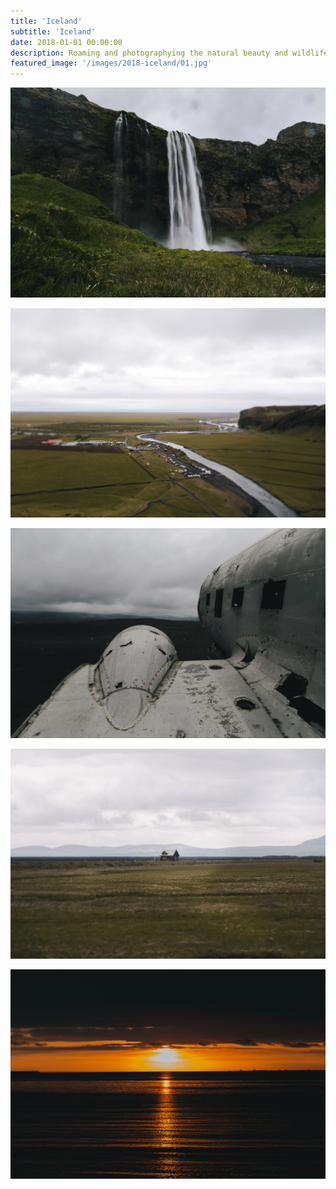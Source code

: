```yaml
---
title: 'Iceland'
subtitle: 'Iceland'
date: 2018-01-01 00:00:00
description: Roaming and photographying the natural beauty and wildlife of Iceland.
featured_image: '/images/2018-iceland/01.jpg'
---
```


![](/images/2018-iceland/01.jpg)


<!-- > “As a cowboy would say, never approach a bull from the front, a horse from the rear, or a fool from any direction.” -->


![](/images/2018-iceland/02.jpg)  

![](/images/2018-iceland/03.jpg)  

![](/images/2018-iceland/04.jpg)  

![](/images/2018-iceland/05.jpg)
